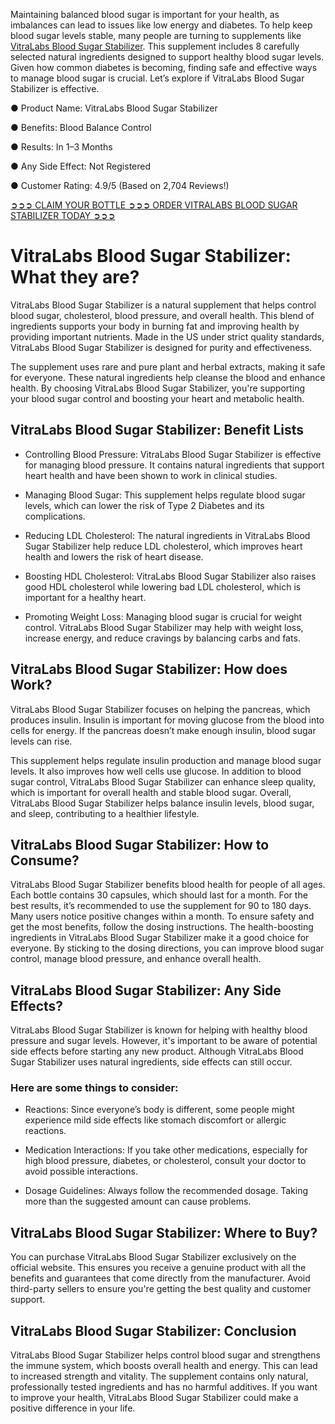 Maintaining balanced blood sugar is important for your health, as imbalances can lead to issues like low energy and diabetes. To help keep blood sugar levels stable, many people are turning to supplements like [VitraLabs Blood Sugar Stabilizer](https://www.facebook.com/vitralabsbloodsugarstabilizer). This supplement includes 8 carefully selected natural ingredients designed to support healthy blood sugar levels. Given how common diabetes is becoming, finding safe and effective ways to manage blood sugar is crucial. Let’s explore if VitraLabs Blood Sugar Stabilizer is effective.

● Product Name: VitraLabs Blood Sugar Stabilizer

● Benefits: Blood Balance Control

● Results: In 1–3 Months

● Any Side Effect: Not Registered

● Customer Rating: 4.9/5 (Based on 2,704 Reviews!)‍

‍[➲➲➲ CLAIM YOUR BOTTLE ➲➲➲ ORDER VITRALABS BLOOD SUGAR STABILIZER TODAY ➲➲➲](https://atozsupplement.com/vitralabs-blood-sugar-stabilizer/)

# VitraLabs Blood Sugar Stabilizer: What they are?

VitraLabs Blood Sugar Stabilizer is a natural supplement that helps control blood sugar, cholesterol, blood pressure, and overall health. This blend of ingredients supports your body in burning fat and improving health by providing important nutrients. Made in the US under strict quality standards, VitraLabs Blood Sugar Stabilizer is designed for purity and effectiveness.

The supplement uses rare and pure plant and herbal extracts, making it safe for everyone. These natural ingredients help cleanse the blood and enhance health. By choosing VitraLabs Blood Sugar Stabilizer, you're supporting your blood sugar control and boosting your heart and metabolic health.

## VitraLabs Blood Sugar Stabilizer: Benefit Lists

- Controlling Blood Pressure: VitraLabs Blood Sugar Stabilizer is effective for managing blood pressure. It contains natural ingredients that support heart health and have been shown to work in clinical studies.

- Managing Blood Sugar: This supplement helps regulate blood sugar levels, which can lower the risk of Type 2 Diabetes and its complications.

- Reducing LDL Cholesterol: The natural ingredients in VitraLabs Blood Sugar Stabilizer help reduce LDL cholesterol, which improves heart health and lowers the risk of heart disease.

- Boosting HDL Cholesterol: VitraLabs Blood Sugar Stabilizer also raises good HDL cholesterol while lowering bad LDL cholesterol, which is important for a healthy heart.

- Promoting Weight Loss: Managing blood sugar is crucial for weight control. VitraLabs Blood Sugar Stabilizer may help with weight loss, increase energy, and reduce cravings by balancing carbs and fats.

## VitraLabs Blood Sugar Stabilizer: How does Work?

VitraLabs Blood Sugar Stabilizer focuses on helping the pancreas, which produces insulin. Insulin is important for moving glucose from the blood into cells for energy. If the pancreas doesn’t make enough insulin, blood sugar levels can rise.

This supplement helps regulate insulin production and manage blood sugar levels. It also improves how well cells use glucose. In addition to blood sugar control, VitraLabs Blood Sugar Stabilizer can enhance sleep quality, which is important for overall health and stable blood sugar. Overall, VitraLabs Blood Sugar Stabilizer helps balance insulin levels, blood sugar, and sleep, contributing to a healthier lifestyle.

## VitraLabs Blood Sugar Stabilizer: How to Consume?

VitraLabs Blood Sugar Stabilizer benefits blood health for people of all ages. Each bottle contains 30 capsules, which should last for a month. For the best results, it’s recommended to use the supplement for 90 to 180 days. Many users notice positive changes within a month. To ensure safety and get the most benefits, follow the dosing instructions. The health-boosting ingredients in VitraLabs Blood Sugar Stabilizer make it a good choice for everyone. By sticking to the dosing directions, you can improve blood sugar control, manage blood pressure, and enhance overall health.

## VitraLabs Blood Sugar Stabilizer: Any Side Effects?

VitraLabs Blood Sugar Stabilizer is known for helping with healthy blood pressure and sugar levels. However, it's important to be aware of potential side effects before starting any new product. Although VitraLabs Blood Sugar Stabilizer uses natural ingredients, side effects can still occur.

### Here are some things to consider:

- Reactions: Since everyone’s body is different, some people might experience mild side effects like stomach discomfort or allergic reactions.

- Medication Interactions: If you take other medications, especially for high blood pressure, diabetes, or cholesterol, consult your doctor to avoid possible interactions.

- Dosage Guidelines: Always follow the recommended dosage. Taking more than the suggested amount can cause problems.

## VitraLabs Blood Sugar Stabilizer: Where to Buy?

You can purchase VitraLabs Blood Sugar Stabilizer exclusively on the official website. This ensures you receive a genuine product with all the benefits and guarantees that come directly from the manufacturer. Avoid third-party sellers to ensure you're getting the best quality and customer support.

## VitraLabs Blood Sugar Stabilizer: Conclusion

VitraLabs Blood Sugar Stabilizer helps control blood sugar and strengthens the immune system, which boosts overall health and energy. This can lead to increased strength and vitality. The supplement contains only natural, professionally tested ingredients and has no harmful additives. If you want to improve your health, VitraLabs Blood Sugar Stabilizer could make a positive difference in your life.
